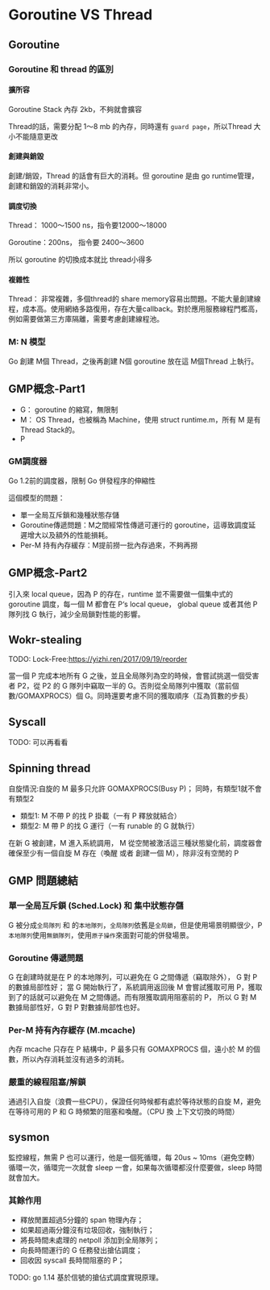# Goroutine VS Thread

## Goroutine

### Goroutine 和 thread 的區別

#### 擴所容

Goroutine Stack 內存 2kb，不夠就會擴容

Thread的話，需要分配 1～8 mb 的內存，同時還有 `guard page`，所以Thread 大小不能隨意更改

#### 創建與銷毀

創建/銷毀，Thread 的話會有巨大的消耗。但 goroutine 是由 go runtime管理，創建和銷毀的消耗非常小。

#### 調度切換

Thread： 1000～1500 ns，指令要12000～18000

Goroutine：200ns， 指令要 2400～3600

所以 goroutine 的切換成本就比 thread小得多

#### 複雜性

Thread： 非常複雜，多個thread的 share memory容易出問題。不能大量創建線程，成本高。使用網絡多路復用，存在大量callback。對於應用服務線程門檻高，例如需要做第三方庫隔離，需要考慮創建線程池。

### M: N 模型

Go 創建 M個 Thread，之後再創建 N個 goroutine 放在這 M個Thread 上執行。

## GMP概念-Part1

- G： goroutine 的縮寫，無限制
- M： OS Thread，也被稱為 Machine，使用 struct runtime.m，所有 M 是有Thread Stack的。
- P

### GM調度器

Go 1.2前的調度器，限制 Go 併發程序的伸縮性

這個模型的問題：

- 單一全局互斥鎖和幾種狀態存儲
- Goroutine傳遞問題：M之間經常性傳遞可運行的 goroutine，這導致調度延遲增大以及額外的性能損耗。
- Per-M 持有內存緩存：M提前撈一批內存過來，不夠再撈

## GMP概念-Part2

引入來 local queue，因為 P 的存在，runtime 並不需要做一個集中式的 goroutine 調度，每一個 M 都會在 P‘s local queue， global queue 或者其他 P 隊列找 G 執行，減少全局鎖對性能的影響。

## Wokr-stealing

TODO: Lock-Free:<https://yizhi.ren/2017/09/19/reorder>

當一個 P 完成本地所有 G 之後，並且全局隊列為空的時候，會嘗試挑選一個受害者 P2，從 P2 的 G 隊列中竊取一半的 G。否則從全局隊列中獲取（當前個數/GOMAXPROCS）個 G。同時還要考慮不同的獲取順序（互為質數的步長）

## Syscall

TODO: 可以再看看

## Spinning thread

自旋情況:自旋的 M 最多只允許 GOMAXPROCS(Busy P)； 同時，有類型1就不會有類型2

- 類型1: M 不帶 P 的找 P 掛載（一有 P 釋放就結合）
- 類型2: M 帶 P 的找 G 運行（一有 runable 的 G 就執行）

在新 G 被創建，M 進入系統調用， M 從空閒被激活這三種狀態變化前，調度器會確保至少有一個自旋 M 存在（喚醒 或者 創建一個 M），除非沒有空閒的 P

## GMP 問題總結

### 單一全局互斥鎖 (Sched.Lock) 和 集中狀態存儲

G 被分成`全局隊列` 和 的`本地隊列`，`全局隊列`依舊是`全局鎖`，但是使用場景明顯很少，P `本地隊列`使用`無鎖隊列`，使用`原子操作`來面對可能的併發場景。

### Goroutine 傳遞問題

G 在創建時就是在 P 的本地隊列，可以避免在 G 之間傳遞（竊取除外）， G 對 P 的數據局部性好； 當 G 開始執行了，系統調用返回後 M 會嘗試獲取可用 P，獲取到了的話就可以避免在 M 之間傳遞。而有限獲取調用阻塞前的 P， 所以 G 對 M 數據局部性好，G 對 P 對數據局部性也好。

### Per-M 持有內存緩存 (M.mcache)

內存 mcache 只存在 P 結構中，P 最多只有 GOMAXPROCS 個，遠小於 M 的個數，所以內存消耗並沒有過多的消耗。

### 嚴重的線程阻塞/解鎖

通過引入自旋（浪費一些CPU），保證任何時候都有處於等待狀態的自旋 M，避免在等待可用的 P 和 G 時頻繁的阻塞和喚醒。（CPU 換 上下文切換的時間）

## sysmon

監控線程，無需 P 也可以運行，他是一個死循環，每 20us ~ 10ms（避免空轉）循環一次，循環完一次就會 sleep 一會，如果每次循環都沒什麼要做，sleep 時間就會加大。

### 其餘作用

- 釋放閒置超過5分鐘的 span 物理內存；
- 如果超過兩分鐘沒有垃圾回收，強制執行；
- 將長時間未處理的 netpoll 添加到全局隊列；
- 向長時間運行的 G 任務發出搶佔調度；
- 回收因 syscall 長時間阻塞的 P；

TODO: go 1.14 基於信號的搶佔式調度實現原理。
